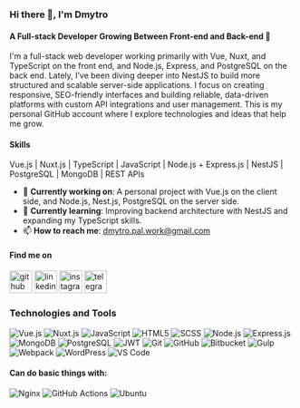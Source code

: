 ### Hi there 👋, I'm Dmytro  
#### A Full-stack Developer Growing Between Front-end and Back-end 🌱  
I'm a full-stack web developer working primarily with Vue, Nuxt, and TypeScript on the front end, and Node.js, Express, and PostgreSQL on the back end. Lately, I’ve been diving deeper into NestJS to build more structured and scalable server-side applications. I focus on creating responsive, SEO-friendly interfaces and building reliable, data-driven platforms with custom API integrations and user management. This is my personal GitHub account where I explore technologies and ideas that help me grow.

#### **Skills**  
Vue.js | Nuxt.js | TypeScript | JavaScript | Node.js + Express.js | NestJS | PostgreSQL | MongoDB | REST APIs

- 🔭 **Currently working on**: A personal project with Vue.js on the client side, and Node.js, Nest.js, PostgreSQL on the server side.  
- 🌱 **Currently learning**: Improving backend architecture with NestJS and expanding my TypeScript skills.  
- 📫 **How to reach me**: [dmytro.pal.work@gmail.com](mailto:dmytro.pal.work@gmail.com)

#### **Find me on**  
[<img src='https://github.com/gauravghongde/social-icons/blob/master/SVG/Color/Github.svg' alt='github' height='40'>](https://github.com/leggok)  [<img src='https://github.com/gauravghongde/social-icons/blob/master/SVG/Color/LinkedIN.svg' alt='linkedin' height='40'>](https://www.linkedin.com/in/dmytro-palianytsia-870b28217/)  [<img src='https://github.com/gauravghongde/social-icons/blob/master/SVG/Color/Instagram.svg' alt='instagram' height='40'>](https://www.instagram.com/dima___pal/)  [<img src='https://github.com/gauravghongde/social-icons/blob/master/SVG/Color/Telegram.svg' alt='telegram' height='40'>](https://t.me/dima_pal)  

### **Technologies and Tools**

![Vue.js](https://img.shields.io/badge/Vue.js-35495E?style=for-the-badge&logo=vue.js&logoColor=4FC08D)
![Nuxt.js](https://img.shields.io/badge/Nuxt.js-00C58E?style=for-the-badge&logo=nuxt.js&logoColor=white)
![JavaScript](https://img.shields.io/badge/JavaScript-F7DF1E?style=for-the-badge&logo=javascript&logoColor=black)
![HTML5](https://img.shields.io/badge/HTML5-E34F26?style=for-the-badge&logo=html5&logoColor=white)
![SCSS](https://img.shields.io/badge/SASS-CC6699?style=for-the-badge&logo=sass&logoColor=white)
![Node.js](https://img.shields.io/badge/Node.js-43853D?style=for-the-badge&logo=node.js&logoColor=white)
![Express.js](https://img.shields.io/badge/Express.js-000000?style=for-the-badge&logo=express&logoColor=white)
![MongoDB](https://img.shields.io/badge/MongoDB-47A248?style=for-the-badge&logo=mongodb&logoColor=white)
![PostgreSQL](https://img.shields.io/badge/PostgreSQL-336791?style=for-the-badge&logo=postgresql&logoColor=white)
![JWT](https://img.shields.io/badge/JWT-000000?style=for-the-badge&logo=json-web-tokens&logoColor=white)
![Git](https://img.shields.io/badge/Git-F05032?style=for-the-badge&logo=git&logoColor=white)
![GitHub](https://img.shields.io/badge/GitHub-181717?style=for-the-badge&logo=github&logoColor=white)
![Bitbucket](https://img.shields.io/badge/Bitbucket-0052CC?style=for-the-badge&logo=bitbucket&logoColor=white)
![Gulp](https://img.shields.io/badge/Gulp-CF4647?style=for-the-badge&logo=gulp&logoColor=white)
![Webpack](https://img.shields.io/badge/Webpack-8DD6F9?style=for-the-badge&logo=webpack&logoColor=white)
![WordPress](https://img.shields.io/badge/WordPress-21759B?style=for-the-badge&logo=wordpress&logoColor=white)
![VS Code](https://img.shields.io/badge/VS%20Code-007ACC?style=for-the-badge&logo=visual-studio-code&logoColor=white)

#### Can do basic things with:
![Nginx](https://img.shields.io/badge/Nginx-009639?style=for-the-badge&logo=nginx&logoColor=white)
![GitHub Actions](https://img.shields.io/badge/GitHub%20Actions-2088FF?style=for-the-badge&logo=github-actions&logoColor=white)
![Ubuntu](https://img.shields.io/badge/Ubuntu-E95420?style=for-the-badge&logo=ubuntu&logoColor=white)

